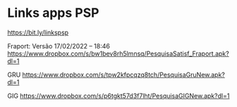 # Links apps PSP
https://bit.ly/linkspsp

Fraport: Versão 17/02/2022 – 18:46
https://www.dropbox.com/s/bw1bev8rh5lmnsq/PesquisaSatisf_Fraport.apk?dl=1

GRU
https://www.dropbox.com/s/tpw2kfpcqzq8tch/PesquisaGruNew.apk?dl=1

GIG
https://www.dropbox.com/s/p6tgkt57d3f7lht/PesquisaGIGNew.apk?dl=1

